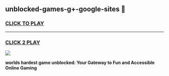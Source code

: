 
## unblocked-games-g+-google-sites 👋
<h3>
<a href="https://premium.freeplayer.one?title=unblocked-games-g+-google-sites&ref=14F">CLICK TO PLAY</a></h3>
<hr>

<h3>
<a href="https://premium.freeplayer.one?title=unblocked-games-g+-google-sites&ref=14F">CLICK 2 PLAY</a>
  
</h3>

<a href="https://premium.freeplayer.one?title=unblocked-games-g+-google-sites&ref=12F/"><img src="https://clearcache.store/games.png"></a>


**worlds hardest game unblocked: Your Gateway to Fun and Accessible Online Gaming**
